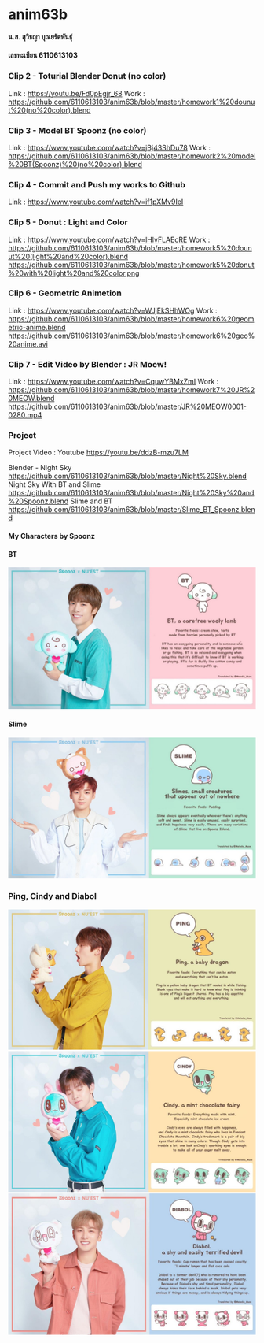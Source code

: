 # anim63b
#### น.ส. สุวิชญา บุณยรัตพันธุ์
#### เลขทะเบียน 6110613103

### Clip 2 - Toturial Blender Donut (no color)
Link : https://youtu.be/Fd0pEgjr_68
Work : https://github.com/6110613103/anim63b/blob/master/homework1%20dounut%20(no%20color).blend

### Clip 3 - Model BT Spoonz (no color)
Link : https://www.youtube.com/watch?v=jBj43ShDu78
Work : https://github.com/6110613103/anim63b/blob/master/homework2%20model%20BT(Spoonz)%20(no%20color).blend

### Clip 4 - Commit and Push my works to Github
Link : https://www.youtube.com/watch?v=if1pXMv9IeI

### Clip 5 - Donut : Light and Color
Link : https://www.youtube.com/watch?v=lHlvFLAEcRE
Work : https://github.com/6110613103/anim63b/blob/master/homework5%20dounut%20(light%20and%20color).blend
       https://github.com/6110613103/anim63b/blob/master/homework5%20donut%20with%20light%20and%20color.png

### Clip 6 - Geometric Animetion
Link : https://www.youtube.com/watch?v=WJjEkSHhWOg
Work : https://github.com/6110613103/anim63b/blob/master/homework6%20geometric-anime.blend
       https://github.com/6110613103/anim63b/blob/master/homework6%20geo%20anime.avi
       
### Clip 7 - Edit Video by Blender : JR Moew!
Link : https://www.youtube.com/watch?v=CquwYBMxZmI
Work : https://github.com/6110613103/anim63b/blob/master/homework7%20JR%20MEOW.blend
       https://github.com/6110613103/anim63b/blob/master/JR%20MEOW0001-0280.mp4
       
       
### Project
Project Video : Youtube https://youtu.be/ddzB-mzu7LM

Blender - Night Sky https://github.com/6110613103/anim63b/blob/master/Night%20Sky.blend
          Night Sky With BT and Slime https://github.com/6110613103/anim63b/blob/master/Night%20Sky%20and%20Spoonz.blend
          Slime and BT https://github.com/6110613103/anim63b/blob/master/Slime_BT_Spoonz.blend
          
#### My Characters by Spoonz
#### BT
![alt text](https://github.com/6110613103/anim63b/blob/master/BT.jpg?raw=true)

#### Slime
![alt text](https://github.com/6110613103/anim63b/blob/master/Slime.jpg?raw=true)

### Ping, Cindy and Diabol
![alt text](https://github.com/6110613103/anim63b/blob/master/Ping.jpg?raw=true)
![alt text](https://github.com/6110613103/anim63b/blob/master/Cindy.jpg?raw=true)
![alt text](https://github.com/6110613103/anim63b/blob/master/Diabol.jpg?raw=true)

